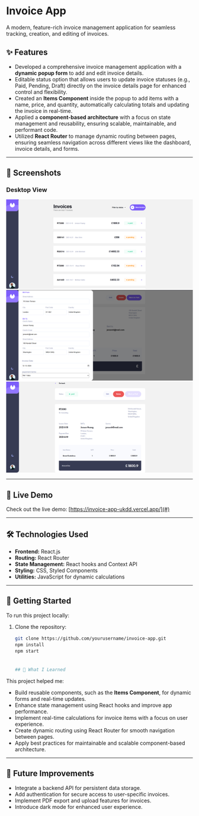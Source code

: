 # Invoice App

A modern, feature-rich invoice management application for seamless tracking, creation, and editing of invoices.

## ✨ Features

- Developed a comprehensive invoice management application with a **dynamic popup form** to add and edit invoice details.  
- Editable status option that allows users to update invoice statuses (e.g., Paid, Pending, Draft) directly on the invoice details page for enhanced control and flexibility.  
- Created an **Items Component** inside the popup to add items with a name, price, and quantity, automatically calculating totals and updating the invoice in real-time.  
- Applied a **component-based architecture** with a focus on state management and reusability, ensuring scalable, maintainable, and performant code.  
- Utilized **React Router** to manage dynamic routing between pages, ensuring seamless navigation across different views like the dashboard, invoice details, and forms.  

---

## 📸 Screenshots

### Desktop View  
![Homepage](src/utils/homepage.png) 
![Popupform](src/utils/popupform.png) 
![Invoice](src/utils/Invoice.png) 


---

## 🚀 Live Demo

Check out the live demo: [https://invoice-app-ukdd.vercel.app/](#)

---

## 🛠️ Technologies Used

- **Frontend:** React.js  
- **Routing:** React Router  
- **State Management:** React hooks and Context API  
- **Styling:** CSS, Styled Components    
- **Utilities:** JavaScript for dynamic calculations  

---

## 🔧 Getting Started

To run this project locally:

1. Clone the repository:
   ```bash
   git clone https://github.com/yourusername/invoice-app.git
   npm install
   npm start


   ## 📝 What I Learned

This project helped me:

- Build reusable components, such as the **Items Component**, for dynamic forms and real-time updates.
- Enhance state management using React hooks and improve app performance.
- Implement real-time calculations for invoice items with a focus on user experience.
- Create dynamic routing using React Router for smooth navigation between pages.
- Apply best practices for maintainable and scalable component-based architecture.

---

## 🔮 Future Improvements

- Integrate a backend API for persistent data storage.
- Add authentication for secure access to user-specific invoices.
- Implement PDF export and upload features for invoices.
- Introduce dark mode for enhanced user experience.
